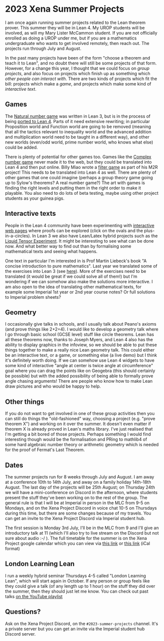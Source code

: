 # 2023 Xena Summer Projects

I am once again running summer projects related to the Lean theorem prover. This summer they will be in Lean 4. My UROP students will be involved, as will my Mary Lister McCammon student. If you are not officially enrolled as doing a UROP under me, but if you are a mathematics undergraduate who wants to get involved remotely, then reach out. The projects run through July and August.

In the past many projects have been of the form "choose a theorem and teach it to Lean", and no doubt there will
still be some projects of that form. However, for a change this year, I thought that we could focus on
*group projects*, and also focus on projects which finish up as something which *other people can interact
with*. There are two kinds of projects which fit the bill: projects which make a *game*, and projects which make
some kind of *interactive text*. 

## Games

The [Natural number game](https://www.ma.imperial.ac.uk/~buzzard/xena/natural_number_game/) was written in Lean 3, but is in 
the process of being [ported to Lean 4](https://adam.math.hhu.de/).
Parts of it need extensive rewriting; in particular Proposition world and Function world are going to be removed (meaning that
all the tactics relevant to inequality world and the advanced addition and multiplication world need to be taught in a different
way), and other new worlds (even/odd world, prime number world, who knows what else) could be added.

There is plenty of potential for other games too. Games like the 
[Complex number game](https://github.com/ImperialCollegeLondon/complex-number-game) never made it to the web,
but they could be translated into Lean 4 and then put online. Billy Miao wrote a [filter game](https://github.com/Biiiilly/filter)
as part of his M2R project! This needs to be translated into Lean 4 as well. There are plenty of other games that
one could imagine (perhaps a group theory game going up to Sylow's theorems? A real number game?) The art with games
is finding the right levels and putting them in the right order to make it playable. You also need to do lots of beta testing, 
maybe using other project students as your guinea pigs.

## Interactive texts

People in the Lean 4 community have been experimenting with 
[interactive web pages](https://www.imo.universite-paris-saclay.fr/~patrick.massot/Examples/ContinuousFrom.html) where
proofs can be explored (click on the ovals and the plus-in-a-circles). In Lean 3 we also have Lean/Latex hybrid projects such as the
[Liquid Tensor Experiment](https://leanprover-community.github.io/liquid/).
It might be interesting to see what can be done now. And what better way to find out than by formalising
some mathematical texts and seeing what happens.

One text in particular I'm interested in is Prof Martin Liebeck's book "A concise introduction to pure mathematics". Last year we 
translated some of the exercises into Lean 3 (see [here](https://github.com/ImperialCollegeLondon/m1fexplained/)). More of the 
exercises need to be translated (it would be great if we could solve all of them!) but I'm wondering if we can somehow also make the
solutions more interactive. I am also open to the idea of translating other mathematical texts, for example some Imperial 1st year 
or 2nd year course notes? Or full solutions to Imperial problem sheets?

## Geometry

I occasionally give talks in schools, and I usually talk about Peano's axioms (and prove things like 2+2=4). I would like to develop
a geometry talk where I go through basic school (GCSE level) stuff like circle theorems. Lean has all these theorems now, thanks to 
Joseph Myers, and Lean 4 also has the ability to display graphics in the infoview, so we should be able to put these things together
to make a really nice Lean geometry talk. This could either be an interactive text, or a game, or something else (a live demo) but I
think it's definitely worth doing. If we can somehow use Lean 4 widgets to have some kind of interactive "angle at center is twice
angle at circumference" goal where you can drag the points like on Geogebra (this should certainly be possible)  but with the added
possibility of being able to formally prove angle chasing arguments! There are people who know how to make Lean draw pictures and who would be happy to help.

## Other things

If you do not want to get involved in one of these group activities then you can still do things the "old-fashioned" way, choosing
a project (e.g. "prove theorem X") and working on it over the summer. It doesn't even matter if theorem X is already proved
in Lean's maths library. I've just realised that I'm getting a bit bored of those projects. Perhaps something I would find interesting though would be the formalisation and PRing to mathlib4 of some hard algebraic number theory or arithmetic geometry which is needed for the proof of Fermat's Last Theorem.

## Dates

The summer projects run for 8 weeks through July and August. I am away at a conference 10th to 14th July, 
and away on a family holiday 14th-18th August. The last day of the projects will be 25th August; on Thursday 24th
we will have a mini-conference on Discord in the afternoon, where students present the stuff they've been working on to the
rest of the group. The general rule is that I will be at Imperial in person in the MLC from 9-5 on Mondays, and on the Xena
Project Discord in voice chat 10-5 on Thursdays during this time, but there are some changes because of my travels.
You can get an invite to the Xena Project Discord via Imperial student hub. 

The first session is Monday 3rd July, I'll be in the MLC from 9 and I'll give an introductory talk at 11 (which I'll
also try to live stream on the Discord but not sure about audio :-/ ). The full timetable for the summer is on the Xena Project google calendar which you
can view via [this link](https://calendar.google.com/calendar/embed?src=l26hcfbgvh1ba0i216mf9l0llk%40group.calendar.google.com&ctz=Europe%2FLondon)
or [this link](https://calendar.google.com/calendar/ical/l26hcfbgvh1ba0i216mf9l0llk%40group.calendar.google.com/public/basic.ics) (iCal format)

## London Learning Lean

I run a weekly hybrid seminar Thursdays 4-5 called "London Learning Lean", which will start again in October. If any person or group feels like they could give a talk (of any length up to 1 hour) on the stuff they did over the summer, then they should just let me know. You can check out past talks [on the YouTube playlist](https://www.youtube.com/watch?v=UykGFDVfQNA&list=PLVZep5wTamMmqv34JnrNC2AgjfPoh_LN8)

## Questions?

Ask on the Xena Project Discord, on the `#2023-summer-projects` channel. It's a private server but you can get an invite via the Imperial student hub Discord server.
